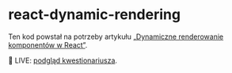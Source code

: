# react-dynamic-rendering

Ten kod powstał na potrzeby artykułu [„Dynamiczne renderowanie komponentów w React”](https://devmentor.pl/b/dynamiczne-renderowanie-komponentow-w-react).

🎯 LIVE: [podgląd kwestionariusza](https://devmentor-pl.github.io/react-dynamic-rendering/).
